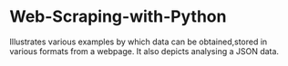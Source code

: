 # Web-Scraping-with-Python

Illustrates various examples by which data can be obtained,stored in various formats from a webpage. It also depicts analysing a JSON  data.
